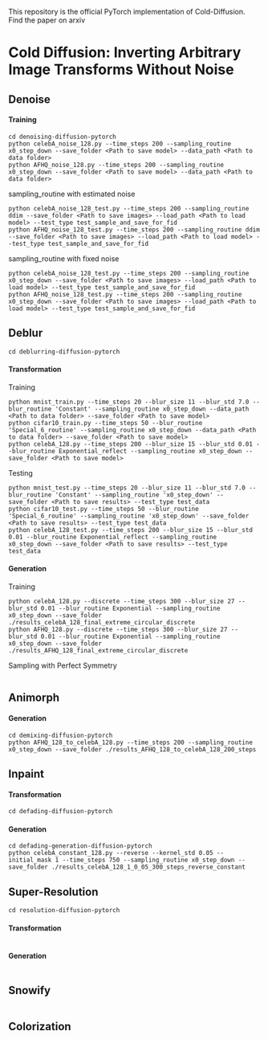 This repository is the official PyTorch implementation of Cold-Diffusion. Find the paper on arxiv

# Cold Diffusion: Inverting Arbitrary Image Transforms Without Noise

## Denoise

#### Training 
```
cd denoising-diffusion-pytorch
python celebA_noise_128.py --time_steps 200 --sampling_routine x0_step_down --save_folder <Path to save model> --data_path <Path to data folder>
python AFHQ_noise_128.py --time_steps 200 --sampling_routine x0_step_down --save_folder <Path to save model> --data_path <Path to data folder>
```

sampling_routine with estimated noise
```
python celebA_noise_128_test.py --time_steps 200 --sampling_routine ddim --save_folder <Path to save images> --load_path <Path to load model> --test_type test_sample_and_save_for_fid
python AFHQ_noise_128_test.py --time_steps 200 --sampling_routine ddim --save_folder <Path to save images> --load_path <Path to load model> --test_type test_sample_and_save_for_fid
```

sampling_routine with fixed noise
```
python celebA_noise_128_test.py --time_steps 200 --sampling_routine x0_step_down --save_folder <Path to save images> --load_path <Path to load model> --test_type test_sample_and_save_for_fid
python AFHQ_noise_128_test.py --time_steps 200 --sampling_routine x0_step_down --save_folder <Path to save images> --load_path <Path to load model> --test_type test_sample_and_save_for_fid
```

## Deblur

```
cd deblurring-diffusion-pytorch
```

#### Transformation
Training
```
python mnist_train.py --time_steps 20 --blur_size 11 --blur_std 7.0 --blur_routine 'Constant' --sampling_routine x0_step_down --data_path <Path to data folder> --save_folder <Path to save model> 
python cifar10_train.py --time_steps 50 --blur_routine 'Special_6_routine' --sampling_routine x0_step_down --data_path <Path to data folder> --save_folder <Path to save model> 
python celebA_128.py --time_steps 200 --blur_size 15 --blur_std 0.01 --blur_routine Exponential_reflect --sampling_routine x0_step_down --save_folder <Path to save model> 
```

Testing
```
python mnist_test.py --time_steps 20 --blur_size 11 --blur_std 7.0 --blur_routine 'Constant' --sampling_routine 'x0_step_down' --save_folder <Path to save results> --test_type test_data
python cifar10_test.py --time_steps 50 --blur_routine 'Special_6_routine' --sampling_routine 'x0_step_down' --save_folder <Path to save results> --test_type test_data
python celebA_128_test.py --time_steps 200 --blur_size 15 --blur_std 0.01 --blur_routine Exponential_reflect --sampling_routine x0_step_down --save_folder <Path to save results> --test_type test_data
```

#### Generation

Training
```
python celebA_128.py --discrete --time_steps 300 --blur_size 27 --blur_std 0.01 --blur_routine Exponential --sampling_routine x0_step_down --save_folder ./results_celebA_128_final_extreme_circular_discrete
python AFHQ_128.py --discrete --time_steps 300 --blur_size 27 --blur_std 0.01 --blur_routine Exponential --sampling_routine x0_step_down --save_folder ./results_AFHQ_128_final_extreme_circular_discrete
```

Sampling with Perfect Symmetry
```

```


## Animorph

#### Generation

```
cd demixing-diffusion-pytorch
python AFHQ_128_to_celebA_128.py --time_steps 200 --sampling_routine x0_step_down --save_folder ./results_AFHQ_128_to_celebA_128_200_steps
```

## Inpaint

#### Transformation
```
cd defading-diffusion-pytorch
```

#### Generation

```
cd defading-generation-diffusion-pytorch
python celebA_constant_128.py --reverse --kernel_std 0.05 --initial_mask 1 --time_steps 750 --sampling_routine x0_step_down --save_folder ./results_celebA_128_1_0_05_300_steps_reverse_constant
```

## Super-Resolution
```
cd resolution-diffusion-pytorch
```

#### Transformation
```

```

#### Generation
```

```

## Snowify
```

```

## Colorization
```

```
